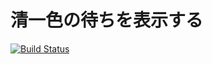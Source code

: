 # 清一色の待ちを表示する
[![Build Status](https://travis-ci.org/kitsune-udon/chinitsu.svg?branch=master)](https://travis-ci.org/kitsune-udon/chinitsu)

